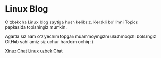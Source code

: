 # Linux Blog

O'zbekcha Linux blog saytiga hush kelibsiz. Kerakli bo'limni Topics papkasida topishingiz mumkin.

Agarda siz ham o'z yechim topgan muammoyingizni ulashmoqchi bolsangiz GitHub sahifamiz siz uchun hardoim ochiq :)

[Xinux Chat](https://t.me/xinuxuz)
[Linux uzbek Chat](https://t.me/linux_uzbek)
